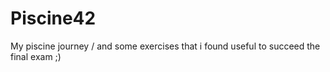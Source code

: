 # Piscine42
My piscine journey / and some exercises that i found useful to succeed the final exam ;)
